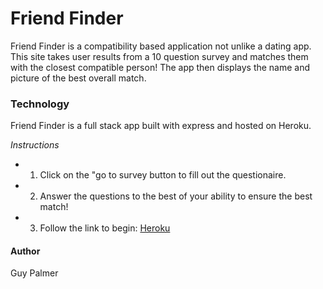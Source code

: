 # Friend Finder

Friend Finder is a compatibility based application not unlike a dating app. This site takes user results from a 10 question survey and matches them with the closest compatible person! The app then displays the name and picture of the best overall match. 


### Technology 
Friend Finder is a full stack app built with express and hosted on Heroku. 

*Instructions*

* 1. Click on the "go to survey button to fill out the questionaire. 
* 2. Answer the questions to the best of your ability to ensure the best match! 
* 3. Follow the link to begin: [Heroku](https://fast-caverns-46400.herokuapp.com/)

#### Author
Guy Palmer
